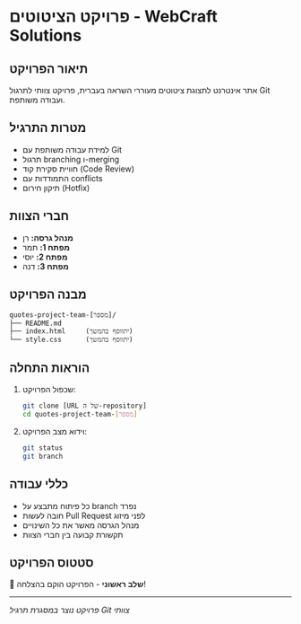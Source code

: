 # פרויקט הציטוטים - WebCraft Solutions

## תיאור הפרויקט
אתר אינטרנט לתצוגת ציטוטים מעוררי השראה בעברית, פרויקט צוותי לתרגול Git ועבודה משותפת.

## מטרות התרגיל
- למידת עבודה משותפת עם Git
- תרגול branching ו-merging
- חוויית סקירת קוד (Code Review)
- התמודדות עם conflicts
- תיקון חירום (Hotfix)

## חברי הצוות
- **מנהל גרסה:** רן 
- **מפתח 1:** תמר 
- **מפתח 2:** יוסי 
- **מפתח 3:** דנה 

## מבנה הפרויקט
```
quotes-project-team-[מספר]/
├── README.md
├── index.html     (יתווסף בהמשך)
└── style.css      (יתווסף בהמשך)
```

## הוראות התחלה
1. שכפול הפרויקט:
   ```bash
   git clone [URL של ה-repository]
   cd quotes-project-team-[מספר]
   ```

2. וידוא מצב הפרויקט:
   ```bash
   git status
   git branch
   ```

## כללי עבודה
- כל פיתוח מתבצע על branch נפרד
- חובה לעשות Pull Request לפני מיזוג
- מנהל הגרסה מאשר את כל השינויים
- תקשורת קבועה בין חברי הצוות

## סטטוס הפרויקט
🚀 **שלב ראשוני** - הפרויקט הוקם בהצלחה!

---
*פרויקט נוצר במסגרת תרגיל Git צוותי*
